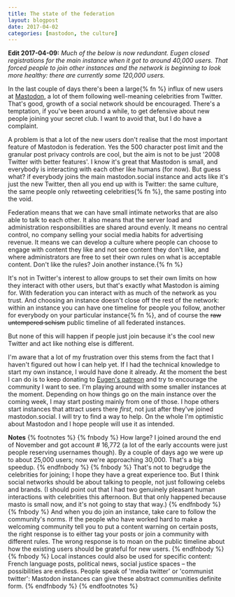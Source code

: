 ```yaml
---
title: The state of the federation
layout: blogpost
date: 2017-04-02
categories: [mastodon, the culture]
---
```


**Edit 2017-04-09:**
*Much of the below is now redundant. Eugen closed registrations for the main instance when it got to around 40,000 users. That forced people to join other instances and the network is beginning to look more healthy: there are currently some 120,000 users.*

In the last couple of days there's been a large{% fn %} influx of new users at [Mastodon](mastodon.social), a lot of them following well-meaning celebrities from Twitter. That's good, growth of a social network should be encouraged. There's a temptation, if you've been around a while, to get defensive about new people joining your secret club. I want to avoid that, but I do have a complaint.

A problem is that a lot of the new users don't realise that the most important feature of Mastodon is federation. Yes the 500 character post limit and the granular post privacy controls are cool, but the aim is not to be just '2008 Twitter with better features'. I know it's great that Mastodon is small, and everybody is interacting with each other like humans (for now). But guess what? if everybody joins the main mastodon.social instance and acts like it's just the new Twitter, then all you end up with is Twitter: the same culture, the same people only retweeting celebrities{% fn %}, the same posting into the void.

Federation means that we can have small intimate networks that are also able to talk to each other. It also means that the server load and administration responsibilities are shared around evenly. It means no central control, no company selling your social media habits for advertising revenue. It means we can develop a culture where people can choose to engage with content they like and not see content they don't like, and where administrators are free to set their own rules on what is acceptable content. Don't like the rules? Join another instance.{% fn %}

It's not in Twitter's interest to allow groups to set their own limits on how they interact with other users, but that's exactly what Mastodon is aiming for. With federation you can interact with as much of the network as you trust. And choosing an instance doesn't close off the rest of the network: within an instance you can have one timeline for people you follow, another for everybody on your particular instance{% fn %}, and of course the ~~raw untempered schism~~ public timeline of all federated instances.

But none of this will happen if people just join because it's the cool new Twitter and act like nothing else is different.

I'm aware that a lot of my frustration over this stems from the fact that I haven't figured out how I can help yet. If I had the technical knowledge to start my own instance, I would have done it already. At the moment the best I can do is to keep donating to [Eugen's patreon](https://www.patreon.com/user?u=619786) and try to encourage the community I want to see. I'm playing around with some smaller instances at the moment. Depending on how things go on the main instance over the coming week, I may start posting mainly from one of those. I hope others start instances that attract users there *first*, not just after they've joined mastodon.social. I will try to find a way to help. On the whole I'm optimistic about Mastodon and I hope people will use it as intended.

**Notes**
{% footnotes %}
{% fnbody %}
How large? I joined around the end of November and got account # 16,772 (a lot of the early accounts were just people reserving usernames though). By a couple of days ago we were up to about 25,000 users; now we're approaching 30,000. That's a big speedup.
{% endfnbody %}
{% fnbody %}
That's not to begrudge the celebrities for joining; I hope they have a great experience too. But I think social networks should be about talking to people, not just following celebs and brands. (I should point out that I had two genuinely pleasant human interactions with celebrities this afternoon. But that only happened because masto is small now, and it's not going to stay that way.)
{% endfnbody %}
{% fnbody %}
And when you do join an instance, take care to follow the community's norms. If the people who have worked hard to make a welcoming community tell you to put a content warning on certain posts, the right response is to either tag your posts or join a community with different rules. The wrong response is to moan on the public timeline about how the existing users should be grateful for new users.
{% endfnbody %}
{% fnbody %}
Local instances could also be used for specific content: French language posts, political news, social justice spaces &ndash; the possibilities are endless. People speak of 'media twitter' or 'communist twitter': Mastodon instances can give these abstract communities definite form.
{% endfnbody %}
{% endfootnotes %}
